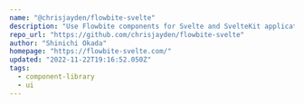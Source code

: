 ```yaml
---
name: "@chrisjayden/flowbite-svelte"
description: "Use Flowbite components for Svelte and SvelteKit applications."
repo_url: "https://github.com/chrisjayden/flowbite-svelte"
author: "Shinichi Okada"
homepage: "https://flowbite-svelte.com/"
updated: "2022-11-22T19:16:52.050Z"
tags: 
  - component-library
  - ui
---
```

